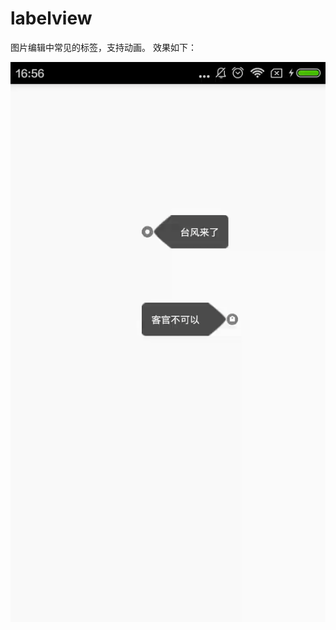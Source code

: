 # labelview
图片编辑中常见的标签，支持动画。
效果如下：

![](https://github.com/Warpath/labelview/blob/master/ezgif-1140464255.gif)
